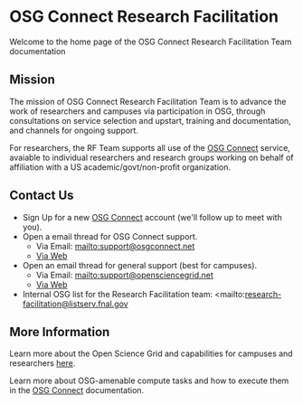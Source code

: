 OSG Connect Research Facilitation
=================================

Welcome to the home page of the OSG Connect Research Facilitation Team documentation

Mission
-------

The mission of OSG Connect Research Facilitation Team is to advance the work of researchers and 
campuses via participation in OSG, through consultations on service selection and upstart, training and 
documentation, and channels for ongoing support.

For researchers, the RF Team supports all use of the [OSG Connect](https://www.osgconnect.net/) service, 
avaiable to individual researchers and research groups working on behalf of affiliation with a US 
academic/govt/non-profit organization.

Contact Us
----------

* Sign Up for a new [OSG Connect](https://www.osgconnect.net/) account (we'll follow up to meet with you).
* Open a email thread for OSG Connect support.
	* Via Email: <mailto:support@osgconnect.net>
	* [Via Web](https://support.opensciencegrid.org/support/tickets/new)
* Open an email thread for general support (best for campuses).
	* Via Email: <mailto:support@opensciencegrid.net>
	* [Via Web](https://support.opensciencegrid.org/support/tickets/new)
* Internal OSG list for the Research Facilitation team: <mailto:research-facilitation@listserv.fnal.gov

More Information
----------------

Learn more about the Open Science Grid and capabilities for campuses and researchers
[here](https://opensciencegrid.org/about/introduction/).

Learn more about OSG-amenable compute tasks and how to execute them in the 
[OSG Connect](https://support.opensciencegrid.org/support/solutions) documentation.
